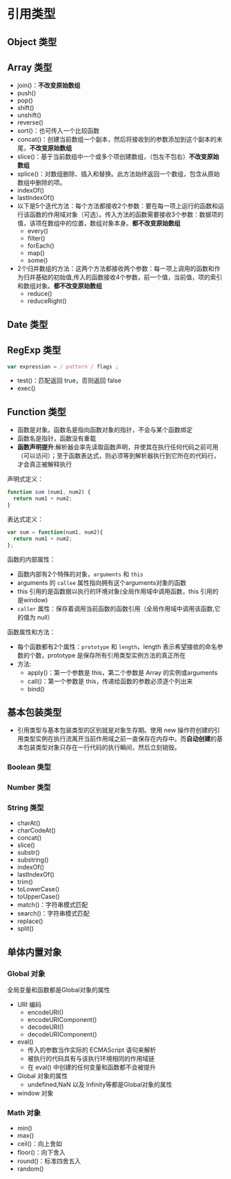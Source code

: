 # 引用类型

## Object 类型

## Array 类型

- join()：**不改变原始数组**
- push()
- pop()
- shift()
- unshift()
- reverse()
- sort()：也可传入一个比较函数
- concat()：创建当前数组一个副本，然后将接收到的参数添加到这个副本的末尾，**不改变原始数组**
- slice()：基于当前数组中一个或多个项创建数组，（包左不包右）**不改变原始数组**
- splice()：对数组删除、插入和替换。此方法始终返回一个数组，包含从原始数组中删除的项。
- indexOf()
- lastIndexOf()
- 以下是5个迭代方法：每个方法都接收2个参数：要在每一项上运行的函数和运行该函数的作用域对象（可选）。传入方法的函数需要接收3个参数：数据项的值，该项在数组中的位置，数组对象本身。**都不改变原始数组**
  - every()
  - filter()
  - forEach()
  - map()
  - some()
- 2个归并数组的方法：这两个方法都接收两个参数：每一项上调用的函数和作为归并基础的初始值,传入的函数接收4个参数，前一个值，当前值，项的索引和数组对象。**都不改变原始数组**
  - reduce()
  - reduceRight()

## Date 类型

## RegExp 类型

```js
var expression = / pattern / flags ;
```

- test()：匹配返回 true，否则返回 false
- exec()

## Function 类型

- 函数是对象。函数名是指向函数对象的指针，不会与某个函数绑定
- 函数名是指针，函数没有重载
- **函数声明提升**:解析器会率先读取函数声明，并使其在执行任何代码之前可用（可以访问）；至于函数表达式，则必须等到解析器执行到它所在的代码行，才会真正被解释执行

声明式定义：

```js
function sum (num1, num2) {
  return num1 + num2;
}
```

表达式定义：

```js
var sum = function(num1, num2){
  return num1 + num2;
};
```

函数的内部属性：

- 函数内部有2个特殊的对象，`arguments` 和 `this`
- arguments 的 `callee` 属性指向拥有这个arguments对象的函数
- this 引用的是函数据以执行的环境对象(全局作用域中调用函数，this 引用的是window)
- `caller` 属性：保存着调用当前函数的函数引用（全局作用域中调用该函数,它的值为 null）

函数属性和方法：

- 每个函数都有2个属性：`prototype` 和 `length`，length 表示希望接收的命名参数的个数，prototype 是保存所有引用类型实例方法的真正所在
- 方法:
  - apply()：第一个参数是 this，第二个参数是 Array 的实例或arguments
  - call()：第一个参数是 this，传递给函数的参数必须逐个列出来
  - bind()

## 基本包装类型

- 引用类型与基本包装类型的区别就是对象生存期。使用 new 操作符创建的引用类型实例在执行流离开当前作用域之前一直保存在内存中。而**自动创建**的基本包装类型对象只存在一行代码的执行瞬间，然后立刻销毁。

### Boolean 类型

### Number 类型

### String 类型

- charAt()
- charCodeAt()
- concat()
- slice()
- substr()
- substring()
- indexOf()
- lastIndexOf()
- trim()
- toLowerCase()
- toUpperCase()
- match()：字符串模式匹配
- search()：字符串模式匹配
- replace()
- split()

## 单体内置对象

### Global 对象

全局变量和函数都是Global对象的属性

- URI 编码
  - encodeURI()
  - encodeURIComponent()
  - decodeURI()
  - decodeURIComponent()
- eval()
  - 传入的参数当作实际的 ECMAScript 语句来解析
  - 被执行的代码具有与该执行环境相同的作用域链
  - 在 eval() 中创建的任何变量和函数都不会被提升
- Global 对象的属性
  - undefined,NaN 以及 Infinity等都是Global对象的属性
- window 对象

### Math 对象

- min()
- max()
- ceil()：向上舍如
- floor()：向下舍入
- round()：标准四舍五入
- random()
